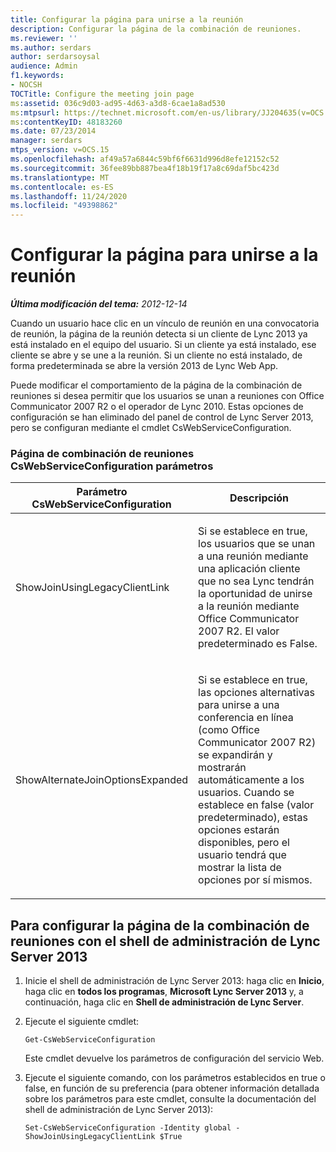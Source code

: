 ```yaml
---
title: Configurar la página para unirse a la reunión
description: Configurar la página de la combinación de reuniones.
ms.reviewer: ''
ms.author: serdars
author: serdarsoysal
audience: Admin
f1.keywords:
- NOCSH
TOCTitle: Configure the meeting join page
ms:assetid: 036c9d03-ad95-4d63-a3d8-6cae1a8ad530
ms:mtpsurl: https://technet.microsoft.com/en-us/library/JJ204635(v=OCS.15)
ms:contentKeyID: 48183260
ms.date: 07/23/2014
manager: serdars
mtps_version: v=OCS.15
ms.openlocfilehash: af49a57a6844c59bf6f6631d996d8efe12152c52
ms.sourcegitcommit: 36fee89bb887bea4f18b19f17a8c69daf5bc423d
ms.translationtype: MT
ms.contentlocale: es-ES
ms.lasthandoff: 11/24/2020
ms.locfileid: "49398862"
---
```

# <a name="configure-the-meeting-join-page"></a>Configurar la página para unirse a la reunión

<div data-xmlns="http://www.w3.org/1999/xhtml">

<div class="topic" data-xmlns="http://www.w3.org/1999/xhtml" data-msxsl="urn:schemas-microsoft-com:xslt" data-cs="https://msdn.microsoft.com/">

<div data-asp="https://msdn2.microsoft.com/asp">



</div>

<div id="mainSection">

<div id="mainBody">

<span> </span>

_**Última modificación del tema:** 2012-12-14_

Cuando un usuario hace clic en un vínculo de reunión en una convocatoria de reunión, la página de la reunión detecta si un cliente de Lync 2013 ya está instalado en el equipo del usuario. Si un cliente ya está instalado, ese cliente se abre y se une a la reunión. Si un cliente no está instalado, de forma predeterminada se abre la versión 2013 de Lync Web App.

Puede modificar el comportamiento de la página de la combinación de reuniones si desea permitir que los usuarios se unan a reuniones con Office Communicator 2007 R2 o el operador de Lync 2010. Estas opciones de configuración se han eliminado del panel de control de Lync Server 2013, pero se configuran mediante el cmdlet CsWebServiceConfiguration.

### <a name="meeting-join-page-cswebserviceconfiguration-parameters"></a>Página de combinación de reuniones CsWebServiceConfiguration parámetros

<table>
<colgroup>
<col style="width: 50%" />
<col style="width: 50%" />
</colgroup>
<thead>
<tr class="header">
<th>Parámetro CsWebServiceConfiguration</th>
<th>Descripción</th>
</tr>
</thead>
<tbody>
<tr class="odd">
<td><p>ShowJoinUsingLegacyClientLink</p></td>
<td><p>Si se establece en true, los usuarios que se unan a una reunión mediante una aplicación cliente que no sea Lync tendrán la oportunidad de unirse a la reunión mediante Office Communicator 2007 R2. El valor predeterminado es False.</p></td>
</tr>
<tr class="even">
<td><p>ShowAlternateJoinOptionsExpanded</p></td>
<td><p>Si se establece en true, las opciones alternativas para unirse a una conferencia en línea (como Office Communicator 2007 R2) se expandirán y mostrarán automáticamente a los usuarios. Cuando se establece en false (valor predeterminado), estas opciones estarán disponibles, pero el usuario tendrá que mostrar la lista de opciones por sí mismos.</p></td>
</tr>
</tbody>
</table>


<div>

## <a name="to-configure-the-meeting-join-page-by-using-lync-server-2013-management-shell"></a>Para configurar la página de la combinación de reuniones con el shell de administración de Lync Server 2013

1.  Inicie el shell de administración de Lync Server 2013: haga clic en **Inicio**, haga clic en **todos los programas**, **Microsoft Lync Server 2013** y, a continuación, haga clic en **Shell de administración de Lync Server**.

2.  Ejecute el siguiente cmdlet:
    
        Get-CsWebServiceConfiguration
    
    Este cmdlet devuelve los parámetros de configuración del servicio Web.

3.  Ejecute el siguiente comando, con los parámetros establecidos en true o false, en función de su preferencia (para obtener información detallada sobre los parámetros para este cmdlet, consulte la documentación del shell de administración de Lync Server 2013):
    
        Set-CsWebServiceConfiguration -Identity global -ShowJoinUsingLegacyClientLink $True

</div>

</div>

<span> </span>

</div>

</div>

</div>

